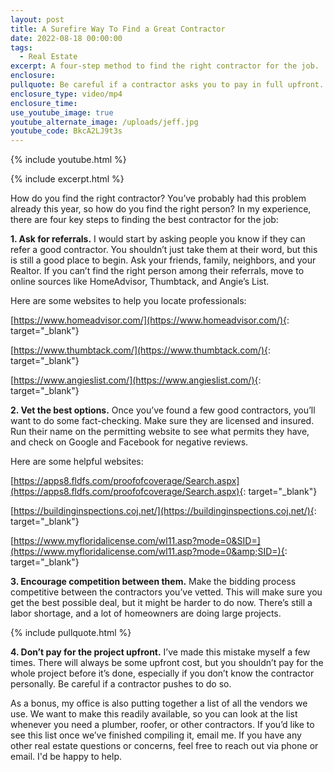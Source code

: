 ```yaml
---
layout: post
title: A Surefire Way To Find a Great Contractor
date: 2022-08-18 00:00:00
tags:
  - Real Estate
excerpt: A four-step method to find the right contractor for the job.
enclosure:
pullquote: Be careful if a contractor asks you to pay in full upfront.
enclosure_type: video/mp4
enclosure_time:
use_youtube_image: true
youtube_alternate_image: /uploads/jeff.jpg
youtube_code: BkcA2LJ9t3s
---
```

{% include youtube.html %}

{% include excerpt.html %}

How do you find the right contractor? You’ve probably had this problem already this year, so how do you find the right person? In my experience, there are four key steps to finding the best contractor for the job:

**1\. Ask for referrals.** I would start by asking people you know if they can refer a good contractor. You shouldn’t just take them at their word, but this is still a good place to begin. Ask your friends, family, neighbors, and your Realtor. If you can’t find the right person among their referrals, move to online sources like HomeAdvisor, Thumbtack, and Angie’s List.

Here are some websites to help you locate professionals:

[https://www.homeadvisor.com/](https://www.homeadvisor.com/){: target="_blank"}

[https://www.thumbtack.com/](https://www.thumbtack.com/){: target="_blank"}

[https://www.angieslist.com/](https://www.angieslist.com/){: target="_blank"}

**2\. Vet the best options.** Once you’ve found a few good contractors, you’ll want to do some fact-checking. Make sure they are licensed and insured. Run their name on the permitting website to see what permits they have, and check on Google and Facebook for negative reviews.

Here are some helpful websites:

[https://apps8.fldfs.com/proofofcoverage/Search.aspx](https://apps8.fldfs.com/proofofcoverage/Search.aspx){: target="_blank"}

[https://buildinginspections.coj.net/](https://buildinginspections.coj.net/){: target="_blank"}

[https://www.myfloridalicense.com/wl11.asp?mode=0&SID=](https://www.myfloridalicense.com/wl11.asp?mode=0&amp;SID=){: target="_blank"}

**3\. Encourage competition between them.** Make the bidding process competitive between the contractors you’ve vetted. This will make sure you get the best possible deal, but it might be harder to do now. There’s still a labor shortage, and a lot of homeowners are doing large projects.&nbsp;

{% include pullquote.html %}

**4\. Don’t pay for the project upfront.** I’ve made this mistake myself a few times. There will always be some upfront cost, but you shouldn’t pay for the whole project before it’s done, especially if you don’t know the contractor personally. Be careful if a contractor pushes to do so.

As a bonus, my office is also putting together a list of all the vendors we use. We want to make this readily available, so you can look at the list whenever you need a plumber, roofer, or other contractors. If you’d like to see this list once we’ve finished compiling it, email me. If you have any other real estate questions or concerns, feel free to reach out via phone or email. I'd be happy to help.